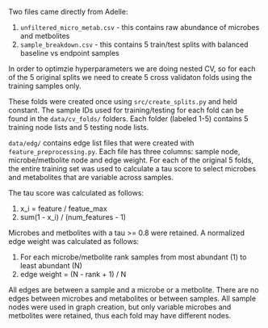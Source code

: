 Two files came directly from Adelle:

1. `unfiltered_micro_metab.csv` - this contains raw abundance of microbes and metbolites
2. `sample_breakdown.csv` - this contains 5 train/test splits with balanced baseline vs endpoint samples

In order to optimzie hyperparameters we are doing nested CV,
so for each of the 5 original splits we need to create 5 cross validaton folds
using the training samples only. 

These folds were created once using `src/create_splits.py` and held constant. 
The sample IDs used for training/testing for each fold can be found in
the `data/cv_folds/` folders. 
Each folder (labeled 1-5) contains 5 training node lists
and 5 testing node lists. 

`data/edg/` contains edge list files that were created with `feature_preprocessing.py`.
Each file has three columns: sample node, microbe/metbolite node and edge weight.
For each of the original 5 folds, the entire training set was used to
calculate a tau score to select microbes and metabolites that are variable across samples. 

The tau score was calculated as follows:

1. x_i = feature / featue_max
2. sum(1 - x_i) / (num_features - 1)

Microbes and metbolites with a tau >= 0.8 were retained.
A normalized edge weight was calculated as follows:

1. For each microbe/metbolite rank samples from most abundant (1)
to least abundant (N)
2. edge weight = (N - rank + 1) / N

All edges are between a sample and a microbe or a metbolite.
There are no edges between microbes and metabolites or between samples.
All sample nodes were used in graph creation, but only variable 
microbes and metbolites were retained, thus each fold may have different nodes. 